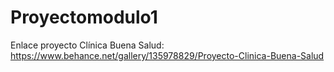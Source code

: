 # Proyectomodulo1

Enlace proyecto Clínica Buena Salud: https://www.behance.net/gallery/135978829/Proyecto-Clinica-Buena-Salud
